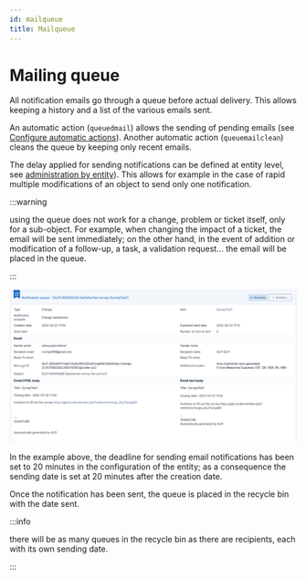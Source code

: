 ```yaml
---
id: mailqueue
title: Mailqueue
---
```


# Mailing queue

All notification emails go through a queue before actual delivery. This
allows keeping a history and a list of the various emails sent.

An automatic action (`queuedmail`) allows the sending of pending emails
(see
[Configure automatic actions](../../modules/configuration/crontasks)). Another automatic action (`queuemailclean`) cleans the
queue by keeping only recent emails.

The delay applied for sending notifications can be defined at entity
level, see
[administration by entity](../../modules/administration/entities)). This allows for example in the case of rapid multiple
modifications of an object to send only one notification.

:::warning

using the queue does not work for a change, problem or ticket itself,
only for a sub-object. For example, when changing the impact of a
ticket, the email will be sent immediately; on the other hand, in the
event of addition or modification of a follow-up, a task, a validation
request... the email will be placed in the queue.

:::

![Example of queue](../../assets/modules/administration/images/mailqueue.png)

In the example above, the deadline for sending email notifications has
been set to 20 minutes in the configuration of the entity; as a
consequence the sending date is set at 20 minutes after the creation
date.

Once the notification has been sent, the queue is placed in the recycle
bin with the date sent.

:::info

there will be as many queues in the recycle bin as there are
recipients, each with its own sending date.

:::
